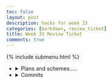 ```yaml
---
toc: false
layout: post
description: hacks for week 33
categories: [markdown, review_ticket]
title: Week 33 Review Ticket
comments: true
---
```

{% include submenu.html %}
<ul>
    <li>
        <details closed>
            <summary>Plans and schemes.....</summary>
                <ul>
                    <li>word hunt solver</li>
                        <ul>
                            <li><a href="https://docs.google.com/presentation/d/1JN1bNADhGvUGneco9d5Y0KxeRhui7hbP9C9Oi6FGYxM/edit?usp=sharing">The plan</a></li>
                        </ul>
                </ul>
        </details>
    </li>
    <li>
        <details closed>
            <summary>Commits</summary>
                <ul>
                    <li>FastPages</li>
                    <img src="{{site.baseurl}}/images/5-11-commits.png">
                    <ul>
                        <li>No commits to group project because I am making individual games then letting Frontend lead compile the main website to their liking (which I review after)</li>
                    </ul>
                </ul>
        </details>
    </li>
</ul>